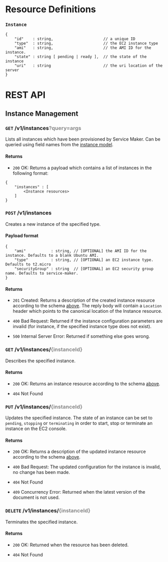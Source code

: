 # Resource Definitions

### `Instance`

```
{
	"id"    : string,                      // a unique ID
	"type"  : string,                      // the EC2 instance type
	"ami"   : string,                      // the AMI ID for the instance.
	"state" : string [ pending | ready ],  // the state of the instance
	"uri"   : string                       // the uri location of the server
}
```

# REST API

## Instance Management

### `GET` /v1/instances<span style="opacity: 0.5">?query=args</span>
Lists all instances which have been provisioned by Service Maker. Can be queried using field names from the [instance model](#instance).

#### Returns

* `200` OK: Returns a payload which contains a list of instances in the following format:
```
{
	"instances" : [
		<Instance resources>
	]
}
```

### `POST` /v1/instances
Creates a new instance of the specified type.

#### Payload format
```
{
	"ami"           : string, // [OPTIONAL] the AMI ID for the instance. Defaults to a blank Ubuntu AMI.
	"type"          : string, // [OPTIONAL] an EC2 instance type. Defaults to t2.micro
	"securityGroup" : string  // [OPTIONAL] an EC2 security group name. Defaults to service-maker.
}
```

#### Returns

* `201` Created: Returns a description of the created instance resource according to the schema [above](#instance). The reply body will contain a `Location` header which points to the canonical location of the Instance resource.

* `400` Bad Request: Returned if the instance configuration parameters are invalid (for instance, if the specified instance type does not exist).

* `500` Internal Server Error: Returned if something else goes wrong.

### `GET` /v1/instances/<span style="opacity: 0.5">{instanceId}</span>
Describes the specified instance.

#### Returns

* `200` OK: Returns an instance resource according to the schema [above](#instance).

* `404` Not Found

### `PUT` /v1/instances/<span style="opacity: 0.5">{instanceId}</span>
Updates the specified instance. The state of an instance can be set to `pending`, `stopping` or `terminating` in order to start, stop or terminate an instance on the EC2 console.

#### Returns

* `200` OK: Returns a description of the updated instance resource according to the schema [above](#instance).

* `400` Bad Request: The updated configuration for the instance is invalid, no change has been made.

* `404` Not Found

* `409` Concurrency Error: Returned when the latest version of the document is not used.

### `DELETE` /v1/instances/<span style="opacity: 0.5">{instanceId}</span>
Terminates the specified instance.

#### Returns

* `200` OK: Returned when the resource has been deleted.

* `404` Not Found
